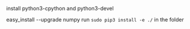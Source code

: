 install python3-cpython and python3-devel

easy_install --upgrade numpy
run ```sudo pip3 install -e ./``` in the folder
